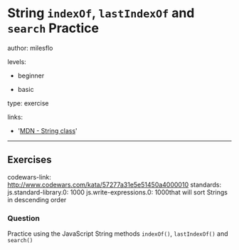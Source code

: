 # String `indexOf`, `lastIndexOf` and `search` Practice
author: milesflo

levels:

  - beginner

  - basic

type: exercise

links:

  - '[MDN - String class](https://developer.mozilla.org/en-US/docs/Web/JavaScript/Reference/Global_Objects/String)'


---
## Exercises
codewars-link: http://www.codewars.com/kata/57277a31e5e51450a4000010
standards:
  js.standard-library.0: 1000
  js.write-expressions.0: 1000that will sort Strings in descending order
### Question
Practice using the JavaScript String methods `indexOf()`, `lastIndexOf()` and `search()`